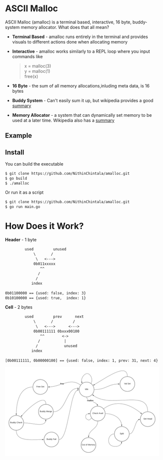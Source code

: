 # ASCII Malloc
ASCII Malloc (amalloc) is a terminal based, interactive, 16 byte,
buddy-system memory allocator.
What does that all mean?
- **Terminal Based** - amalloc runs entirely in the terminal and
provides visuals to different actions done when allocating memory

- **Interactive** - amalloc works similarly to a REPL loop where you input
commands like
    > x = malloc(3)  
    > y = malloc(1)  
    > free(x)  

- **16 Byte** - the sum of all memory allocations,inluding meta data, is 16 bytes  

- **Buddy System** - Can't easily sum it up, but wikipedia provides a good
[summary](https://en.wikipedia.org/wiki/Buddy_memory_allocation)  

- **Memory Allocator** - a system that can dynamically set memory to be used at a 
later time. Wikipedia also has a [summary](https://en.wikipedia.org/wiki/Memory_management#ALLOCATION)

## Example

## Install
You can build the executable
```
$ git clone https://github.com/NithinChintala/amalloc.git
$ go build
$ ./amalloc
```
Or run it as a script
```
$ git clone https://github.com/NithinChintala/amalloc.git
$ go run main.go
```

# How Does it Work?
**Header** - 1 byte
```
         used         unused
             \       /
              \   <--->
             0b011xxxxx
                ^^ 
               /
              /
            index

0b01100000 == {used: false, index: 3}
0b10100000 == {used: true,  index: 1}
```

**Cell** - 2 bytes
```
         used         prev      next
             \       /         /
              \   <--->      <--->
             0b00111111 0bxxx00100
                ^^        <->
               /           |
              /            unused
            index

[0b00111111, 0b00000100] == {used: false, index: 1, prev: 31, next: 4}
```

![](fsm.png)
